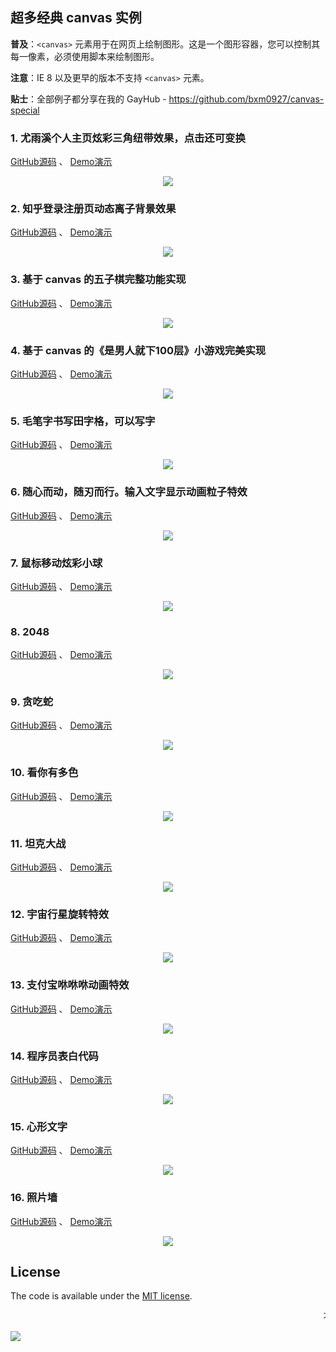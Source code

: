 
## 超多经典 canvas 实例

**普及**：`<canvas>` 元素用于在网页上绘制图形。这是一个图形容器，您可以控制其每一像素，必须使用脚本来绘制图形。

**注意**：IE 8 以及更早的版本不支持 `<canvas>` 元素。

**贴士**：全部例子都分享在我的 GayHub - https://github.com/bxm0927/canvas-special

### 1. 尤雨溪个人主页炫彩三角纽带效果，点击还可变换

[GitHub源码](https://github.com/bxm0927/canvas-special) 、 [Demo演示](https://bxm0927.github.io/canvas-special/evan-you/index.html)

<div  align="center">
  <img src="http://oph264zoo.bkt.clouddn.com/17-8-13/13451038.jpg">
</div>

### 2. 知乎登录注册页动态离子背景效果

[GitHub源码](https://github.com/bxm0927/canvas-special) 、 [Demo演示](https://bxm0927.github.io/canvas-special/zhihu/index.html)

<div  align="center">
  <img src="http://oph264zoo.bkt.clouddn.com/17-8-13/46746967.jpg">
</div>

### 3. 基于 canvas 的五子棋完整功能实现

[GitHub源码](https://github.com/bxm0927/canvas-special) 、 [Demo演示](https://bxm0927.github.io/canvas-special/five-chess/index.html)

<div  align="center">
  <img src="http://oph264zoo.bkt.clouddn.com/17-8-13/73389448.jpg">
</div>

### 4. 基于 canvas 的《是男人就下100层》小游戏完美实现

[GitHub源码](https://github.com/bxm0927/canvas-special) 、 [Demo演示](https://bxm0927.github.io/canvas-special/man-down100/index.html)

<div  align="center">
  <img src="http://oph264zoo.bkt.clouddn.com/17-8-13/7179685.jpg">
</div>

### 5. 毛笔字书写田字格，可以写字

[GitHub源码](https://github.com/bxm0927/canvas-special) 、 [Demo演示](https://bxm0927.github.io/canvas-special/brush/index.html)

<div  align="center">
  <img src="http://oph264zoo.bkt.clouddn.com/17-8-13/46818247.jpg">
</div>

### 6. 随心而动，随刃而行。输入文字显示动画粒子特效

[GitHub源码](https://github.com/bxm0927/canvas-special) 、 [Demo演示](https://bxm0927.github.io/canvas-special/side-text/index.html)

<div  align="center">
  <img src="http://oph264zoo.bkt.clouddn.com/17-8-13/63436276.jpg">
</div>

### 7. 鼠标移动炫彩小球

[GitHub源码](https://github.com/bxm0927/canvas-special) 、 [Demo演示](https://bxm0927.github.io/canvas-special/globule/index.html)

<div  align="center">
  <img src="http://oph264zoo.bkt.clouddn.com/17-8-13/75085934.jpg">
</div>


### 8. 2048

[GitHub源码](https://github.com/bxm0927/canvas-special) 、 [Demo演示](https://bxm0927.github.io/canvas-special/game2048/index.html)

<div  align="center">
  <img src="http://oph264zoo.bkt.clouddn.com/17-8-13/62175805.jpg">
</div>

### 9. 贪吃蛇

[GitHub源码](https://github.com/bxm0927/canvas-special) 、 [Demo演示](https://bxm0927.github.io/canvas-special/snake/index.html)

<div  align="center">
  <img src="http://oph264zoo.bkt.clouddn.com/17-8-13/97986004.jpg">
</div>

### 10. 看你有多色

[GitHub源码](https://github.com/bxm0927/canvas-special) 、 [Demo演示](https://bxm0927.github.io/canvas-special/look-def-color/index.html)

<div  align="center">
  <img src="http://oph264zoo.bkt.clouddn.com/17-8-13/52916235.jpg">
</div>

### 11. 坦克大战

[GitHub源码](https://github.com/bxm0927/canvas-special) 、 [Demo演示](https://bxm0927.github.io/canvas-special/tank/index.html)

<div  align="center">
  <img src="http://oph264zoo.bkt.clouddn.com/17-8-13/61788877.jpg">
</div>

### 12. 宇宙行星旋转特效

[GitHub源码](https://github.com/bxm0927/canvas-special) 、 [Demo演示](https://bxm0927.github.io/canvas-special/universe/index.html)

<div  align="center">
  <img src="http://oph264zoo.bkt.clouddn.com/17-8-13/42596452.jpg">
</div>

### 13. 支付宝咻咻咻动画特效

[GitHub源码](https://github.com/bxm0927/canvas-special) 、 [Demo演示](https://bxm0927.github.io/canvas-special/alipay/index.html)

<div  align="center">
  <img src="http://oph264zoo.bkt.clouddn.com/17-8-13/89320322.jpg">
</div>

### 14. 程序员表白代码

[GitHub源码](https://github.com/bxm0927/canvas-special) 、 [Demo演示](https://bxm0927.github.io/canvas-special/love-time/index.html)

<div  align="center">
  <img src="http://oph264zoo.bkt.clouddn.com/17-8-13/58827874.jpg">
</div>

### 15. 心形文字

[GitHub源码](https://github.com/bxm0927/canvas-special) 、 [Demo演示](https://bxm0927.github.io/canvas-special/heart/index.html)

<div  align="center">
  <img src="http://oph264zoo.bkt.clouddn.com/17-8-13/10558210.jpg">
</div>

### 16. 照片墙

[GitHub源码](https://github.com/bxm0927/canvas-special) 、 [Demo演示](https://bxm0927.github.io/canvas-special/photo-wall/index.html)

<div  align="center">
  <img src="http://oph264zoo.bkt.clouddn.com/17-8-13/44601791.jpg">
</div>


## License

The code is available under the [MIT license](https://opensource.org/licenses/MIT).

<marquee>不断更新，欢迎补充！</marquee>

![](http://oph264zoo.bkt.clouddn.com/17-8-11/10545126.jpg)
